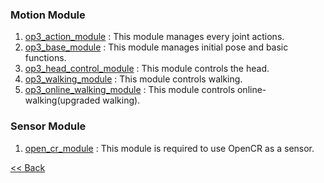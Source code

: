 ### Motion Module
1. [op3_action_module](op3_action_module.md) : This module manages every joint actions.  
2. [op3_base_module](op3_base_module.md) : This module manages initial pose and basic functions.  
3. [op3_head_control_module](op3_head_control_module.md) : This module controls the head.  
4. [op3_walking_module](op3_walking_module.md) : This module controls walking.  
5. [op3_online_walking_module](op3_online_walking_module.md) : This module controls online-walking(upgraded walking).

### Sensor Module
 1. [open_cr_module](open_cr_module.md) : This module is required to use OpenCR as a sensor.

[&lt;&lt; Back](OP3-User's-Guide.md)
